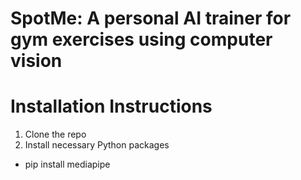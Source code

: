 # SpotMe: A personal AI trainer for gym exercises using computer vision

# Installation Instructions
1. Clone the repo
2. Install necessary Python packages
 - pip install mediapipe 